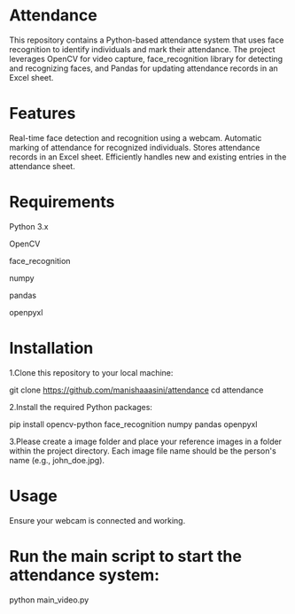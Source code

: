 # Attendance
This repository contains a Python-based attendance system that uses face recognition to identify individuals and mark their attendance. The project leverages OpenCV for video capture, face_recognition library for detecting and recognizing faces, and Pandas for updating attendance records in an Excel sheet.

# Features

Real-time face detection and recognition using a webcam.
Automatic marking of attendance for recognized individuals.
Stores attendance records in an Excel sheet.
Efficiently handles new and existing entries in the attendance sheet.

# Requirements
Python 3.x

OpenCV

face_recognition

numpy

pandas

openpyxl

# Installation

1.Clone this repository to your local machine:

git clone https://github.com/manishaaasini/attendance
cd attendance

2.Install the required Python packages:

pip install opencv-python face_recognition numpy pandas openpyxl

3.Please create a image folder and place your reference images in a folder  within the project directory. Each image file name should be the person's name (e.g., john_doe.jpg).

# Usage
Ensure your webcam is connected and working.

# Run the main script to start the attendance system:

python main_video.py
